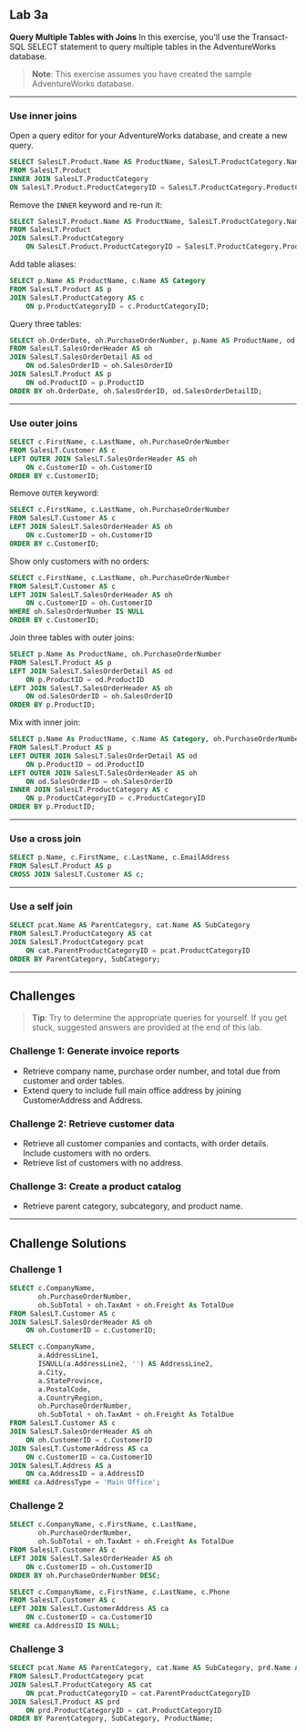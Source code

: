 ## Lab 3a

**Query Multiple Tables with Joins**
In this exercise, you'll use the Transact-SQL SELECT statement to query multiple tables in the AdventureWorks database.

> **Note**: This exercise assumes you have created the sample AdventureWorks database.

---

### Use inner joins

Open a query editor for your AdventureWorks database, and create a new query.

```sql
SELECT SalesLT.Product.Name AS ProductName, SalesLT.ProductCategory.Name AS Category
FROM SalesLT.Product
INNER JOIN SalesLT.ProductCategory
ON SalesLT.Product.ProductCategoryID = SalesLT.ProductCategory.ProductCategoryID;
```

Remove the `INNER` keyword and re-run it:

```sql
SELECT SalesLT.Product.Name AS ProductName, SalesLT.ProductCategory.Name AS Category
FROM SalesLT.Product
JOIN SalesLT.ProductCategory
    ON SalesLT.Product.ProductCategoryID = SalesLT.ProductCategory.ProductCategoryID;
```

Add table aliases:

```sql
SELECT p.Name AS ProductName, c.Name AS Category
FROM SalesLT.Product AS p
JOIN SalesLT.ProductCategory AS c
    ON p.ProductCategoryID = c.ProductCategoryID;
```

Query three tables:

```sql
SELECT oh.OrderDate, oh.PurchaseOrderNumber, p.Name AS ProductName, od.OrderQty, od.UnitPrice
FROM SalesLT.SalesOrderHeader AS oh
JOIN SalesLT.SalesOrderDetail AS od
    ON od.SalesOrderID = oh.SalesOrderID
JOIN SalesLT.Product AS p
    ON od.ProductID = p.ProductID
ORDER BY oh.OrderDate, oh.SalesOrderID, od.SalesOrderDetailID;
```

---

### Use outer joins

```sql
SELECT c.FirstName, c.LastName, oh.PurchaseOrderNumber
FROM SalesLT.Customer AS c
LEFT OUTER JOIN SalesLT.SalesOrderHeader AS oh
    ON c.CustomerID = oh.CustomerID
ORDER BY c.CustomerID;
```

Remove `OUTER` keyword:

```sql
SELECT c.FirstName, c.LastName, oh.PurchaseOrderNumber
FROM SalesLT.Customer AS c
LEFT JOIN SalesLT.SalesOrderHeader AS oh
    ON c.CustomerID = oh.CustomerID
ORDER BY c.CustomerID;
```

Show only customers with no orders:

```sql
SELECT c.FirstName, c.LastName, oh.PurchaseOrderNumber
FROM SalesLT.Customer AS c
LEFT JOIN SalesLT.SalesOrderHeader AS oh
    ON c.CustomerID = oh.CustomerID
WHERE oh.SalesOrderNumber IS NULL 
ORDER BY c.CustomerID;
```

Join three tables with outer joins:

```sql
SELECT p.Name As ProductName, oh.PurchaseOrderNumber
FROM SalesLT.Product AS p
LEFT JOIN SalesLT.SalesOrderDetail AS od
    ON p.ProductID = od.ProductID
LEFT JOIN SalesLT.SalesOrderHeader AS oh
    ON od.SalesOrderID = oh.SalesOrderID
ORDER BY p.ProductID;
```

Mix with inner join:

```sql
SELECT p.Name As ProductName, c.Name AS Category, oh.PurchaseOrderNumber
FROM SalesLT.Product AS p
LEFT OUTER JOIN SalesLT.SalesOrderDetail AS od
    ON p.ProductID = od.ProductID
LEFT OUTER JOIN SalesLT.SalesOrderHeader AS oh
    ON od.SalesOrderID = oh.SalesOrderID
INNER JOIN SalesLT.ProductCategory AS c
    ON p.ProductCategoryID = c.ProductCategoryID
ORDER BY p.ProductID;
```

---

### Use a cross join

```sql
SELECT p.Name, c.FirstName, c.LastName, c.EmailAddress
FROM SalesLT.Product AS p
CROSS JOIN SalesLT.Customer AS c;
```

---

### Use a self join

```sql
SELECT pcat.Name AS ParentCategory, cat.Name AS SubCategory
FROM SalesLT.ProductCategory AS cat
JOIN SalesLT.ProductCategory pcat
    ON cat.ParentProductCategoryID = pcat.ProductCategoryID
ORDER BY ParentCategory, SubCategory;
```

---

## Challenges

> **Tip**: Try to determine the appropriate queries for yourself. If you get stuck, suggested answers are provided at the end of this lab.

### Challenge 1: Generate invoice reports

* Retrieve company name, purchase order number, and total due from customer and order tables.
* Extend query to include full main office address by joining CustomerAddress and Address.

### Challenge 2: Retrieve customer data

* Retrieve all customer companies and contacts, with order details. Include customers with no orders.
* Retrieve list of customers with no address.

### Challenge 3: Create a product catalog

* Retrieve parent category, subcategory, and product name.

---

## Challenge Solutions

### Challenge 1

```sql
SELECT c.CompanyName,
       oh.PurchaseOrderNumber,
       oh.SubTotal + oh.TaxAmt + oh.Freight As TotalDue
FROM SalesLT.Customer AS c
JOIN SalesLT.SalesOrderHeader AS oh
    ON oh.CustomerID = c.CustomerID;
```

```sql
SELECT c.CompanyName,
       a.AddressLine1,
       ISNULL(a.AddressLine2, '') AS AddressLine2,
       a.City,
       a.StateProvince,
       a.PostalCode,
       a.CountryRegion,
       oh.PurchaseOrderNumber,
       oh.SubTotal + oh.TaxAmt + oh.Freight As TotalDue
FROM SalesLT.Customer AS c
JOIN SalesLT.SalesOrderHeader AS oh
    ON oh.CustomerID = c.CustomerID
JOIN SalesLT.CustomerAddress AS ca
    ON c.CustomerID = ca.CustomerID
JOIN SalesLT.Address AS a
    ON ca.AddressID = a.AddressID
WHERE ca.AddressType = 'Main Office';
```

### Challenge 2

```sql
SELECT c.CompanyName, c.FirstName, c.LastName,
       oh.PurchaseOrderNumber,
       oh.SubTotal + oh.TaxAmt + oh.Freight As TotalDue
FROM SalesLT.Customer AS c
LEFT JOIN SalesLT.SalesOrderHeader AS oh
    ON c.CustomerID = oh.CustomerID
ORDER BY oh.PurchaseOrderNumber DESC;
```

```sql
SELECT c.CompanyName, c.FirstName, c.LastName, c.Phone
FROM SalesLT.Customer AS c
LEFT JOIN SalesLT.CustomerAddress AS ca
    ON c.CustomerID = ca.CustomerID
WHERE ca.AddressID IS NULL;
```

### Challenge 3

```sql
SELECT pcat.Name AS ParentCategory, cat.Name AS SubCategory, prd.Name AS ProductName
FROM SalesLT.ProductCategory pcat
JOIN SalesLT.ProductCategory AS cat
    ON pcat.ProductCategoryID = cat.ParentProductCategoryID
JOIN SalesLT.Product AS prd
    ON prd.ProductCategoryID = cat.ProductCategoryID
ORDER BY ParentCategory, SubCategory, ProductName;
```



